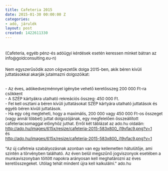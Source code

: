 ```yaml
---
title: Cafeteria 2015
date: 2015-01-30 00:00:00 Z
categories:
- adó, járulék
layout: post
created: 1422611330
---
```


<p><span class="userContent" style="font-size: medium;"><br><span style="font-size: small;"> (Cafeteria, egyéb pénz-és adóügyi kérdések esetén keressen minket bátran az info@goldconsulting.eu-n)</span><br> <br><span style="font-size: small;"> Nem egyszerűsödik azon cégvezetők dolga 2015-ben, akik béren kívüli juttatásokkal akarják jutalmazni dolgozóikat:</span></span></p><p><span class="userContent" style="font-size: small;"><br><!--break--> - Az év<span class="text_exposed_show">es, adókedvezménnyel igénybe vehető keretösszeg 200 000 Ft-ra csökkent<br> - A SZÉP kártyákra utalható rekreációs összeg: 450 000 Ft.<br> - Fel kell osztani a béren kívüli juttatásokat SZÉP kártyára utalható juttatások és egyéb béren kívüli juttatások.<br> - Ha egy cég megteheti, hogy a maximális, 200 000 vagy 450 000 Ft-os összeget (vagy annál többet) juttat dolgozójának, egy megfelelően összeállított cafeteriacsomaggal előnyhöz juthat. Erről két táblázat az ado.hu oldalán: <a href="http://ado.hu/images/615x/resize/cafeteria-2015-583x800_j19vfac9.png?v=1" target="_blank" rel="nofollow nofollow">http://ado.hu/images/615x/resize/cafeteria-2015-583x800_j19vfac9.png?v=1</a><br> és <br> <a href="http://ado.hu/images/615x/resize/cafeteria-2015-583x800_j19vfac9.png?v=1" target="_blank" rel="nofollow nofollow">http://ado.hu/images/615x/resize/cafeteria-2015-583x800_j19vfac9.png?v=1</a><br> <br> "Az új cafetreia szabályozásnak azonban van egy kellemetlen hátulütője, ami szintén a törvényben található. Az éven belül megszűnő jogviszonyok esetében a munkaviszonyban töltött napokra arányosan kell meghatározni az éves keretösszegeket. Utólag tehát mindent újra kell kalkulálni." ado.hu</span></span></p>
